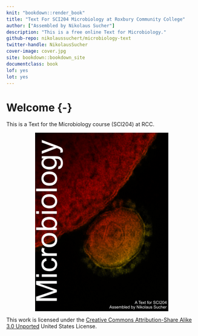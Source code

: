 ```yaml
---
knit: "bookdown::render_book"
title: "Text For SCI204 Microbiology at Roxbury Community College"
author: ["Assembled by Nikolaus Sucher"]
description: "This is a free online Text for Microbiology."
github-repo: nikolaussuchert/microbiology-text
twitter-handle: NikolausSucher
cover-image: cover.jpg
site: bookdown::bookdown_site
documentclass: book
lof: yes
lot: yes
---
```


# Welcome {-}

This is a Text for the Microbiology course (SCI204) at RCC.


<img src="microbiology_text_cover.jpg" width="70%" style="display: block; margin: auto;" />


This work is licensed under the [Creative Commons Attribution-Share Alike 3.0 Unported](https://creativecommons.org/licenses/by-sa/3.0/deed.en) United States License.
